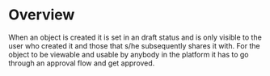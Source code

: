 # Overview

When an object is created it is set in an draft status and is only visible to the user who created it and those that s/he subsequently shares it with.
For the object to be viewable and usable by anybody in the platform it has to go through an approval flow and get approved.
